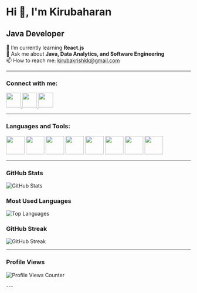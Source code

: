# Hi 👋, I'm Kirubaharan  
## Java Developer  

🌱 I’m currently learning **React.js**  
💬 Ask me about **Java, Data Analytics, and Software Engineering**  
📫 How to reach me: [kirubakrishkk@gmail.com](mailto:kirubakrishkk@gmail.com)  

---

### **Connect with me:**  
<p align="left">
  <a href="https://www.linkedin.com/in/kiruba-haran-7369a0320" target="_blank">
    <img src="https://cdn.jsdelivr.net/gh/devicons/devicon/icons/linkedin/linkedin-original.svg" width="40px"/>
  </a>
  <a href="https://www.instagram.com/krba_._" target="_blank">
    <img src="https://upload.wikimedia.org/wikipedia/commons/a/a5/Instagram_icon.png" width="40px"/>
  </a>
  <a href="https://github.com/kirubaharan181" target="_blank">
    <img src="https://cdn.jsdelivr.net/gh/devicons/devicon/icons/github/github-original.svg" width="40px"/>
  </a>
</p>

---

### **Languages and Tools:**  
<p align="left">
  <img src="https://cdn.jsdelivr.net/gh/devicons/devicon/icons/java/java-original.svg" width="50px"/>
  <img src="https://cdn.jsdelivr.net/gh/devicons/devicon/icons/c/c-original.svg" width="50px"/>
  <img src="https://cdn.jsdelivr.net/gh/devicons/devicon/icons/python/python-original.svg" width="50px"/>
  <img src="https://cdn.jsdelivr.net/gh/devicons/devicon/icons/html5/html5-original.svg" width="50px"/>
  <img src="https://cdn.jsdelivr.net/gh/devicons/devicon/icons/css3/css3-original.svg" width="50px"/>
  <img src="https://cdn.jsdelivr.net/gh/devicons/devicon/icons/javascript/javascript-original.svg" width="50px"/>
  <img src="https://cdn.jsdelivr.net/gh/devicons/devicon/icons/mysql/mysql-original.svg" width="50px"/>
  <img src="https://cdn.jsdelivr.net/gh/devicons/devicon/icons/nodejs/nodejs-original.svg" width="50px"/>
</p>

---

### **GitHub Stats**  
<p align="left">
  <img src="https://github-readme-stats.vercel.app/api?username=kirubaharan181&show_icons=true&theme=transparent" alt="GitHub Stats" />
</p>

### **Most Used Languages**  
<p align="left">
  <img src="https://github-readme-stats.vercel.app/api/top-langs/?username=kirubaharan181&layout=compact&theme=transparent" alt="Top Languages" />
</p>

### **GitHub Streak**  
<p align="left">
  <img src="https://github-readme-streak-stats.herokuapp.com/?user=kirubaharan181&theme=transparent" alt="GitHub Streak" />
</p>

---

### **Profile Views**
<p align="left">
  <img src="https://komarev.com/ghpvc/?username=kirubaharan181&label=Profile%20Views&color=blueviolet&style=for-the-badge" alt="Profile Views Counter" />
</p>
---

